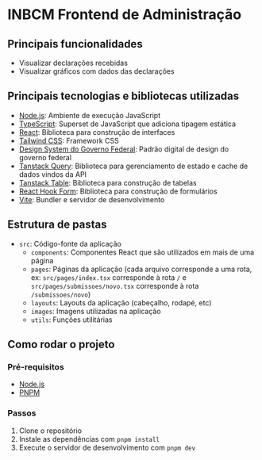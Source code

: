# INBCM Frontend de Administração

## Principais funcionalidades

- Visualizar declarações recebidas
- Visualizar gráficos com dados das declarações

## Principais tecnologias e bibliotecas utilizadas

- [Node.js](https://nodejs.org/): Ambiente de execução JavaScript
- [TypeScript](https://www.typescriptlang.org/): Superset de JavaScript que adiciona tipagem estática
- [React](https://react.dev/): Biblioteca para construção de interfaces
- [Tailwind CSS](https://tailwindcss.com/): Framework CSS
- [Design System do Governo Federal](https://www.gov.br/ds/home): Padrão digital de design do governo federal
- [Tanstack Query](https://tanstack.com/query/latest/): Biblioteca para gerenciamento de estado e cache de dados vindos da API
- [Tanstack Table](https://tanstack.com/table/latest/): Biblioteca para construção de tabelas
- [React Hook Form](https://react-hook-form.com/): Biblioteca para construção de formulários
- [Vite](https://vitejs.dev/): Bundler e servidor de desenvolvimento

## Estrutura de pastas

- `src`: Código-fonte da aplicação
  - `components`: Componentes React que são utilizados em mais de uma página
  - `pages`: Páginas da aplicação (cada arquivo corresponde a uma rota, ex: `src/pages/index.tsx` corresponde à rota `/` e `src/pages/submissoes/novo.tsx` corresponde à rota `/submissoes/novo`)
  - `layouts`: Layouts da aplicação (cabeçalho, rodapé, etc)
  - `images`: Imagens utilizadas na aplicação
  - `utils`: Funções utilitárias

## Como rodar o projeto

### Pré-requisitos

- [Node.js](https://nodejs.org/)
- [PNPM](https://pnpm.io/)

### Passos

1. Clone o repositório
2. Instale as dependências com `pnpm install`
3. Execute o servidor de desenvolvimento com `pnpm dev`
